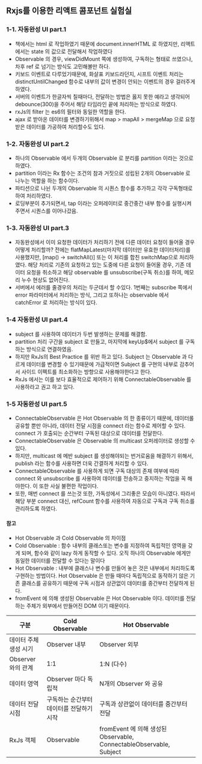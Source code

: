## Rxjs를 이용한 리액트 콤포넌트 실험실

### 1-1. 자동완성 UI part.1
- 책에서는 html 로 작업하였기 때문에 document.innerHTML 로 하였지만, 리액트에서는 state 의 값으로 전달해서 작업하였다
- Observable 의 경우, viewDidMount 쪽에 생성하여, 구독하는 형태로 쓰였으나, 차후 ref 로 넘기는 방식도 고민해볼만 하다.
- 키보드 이벤트로 다루었기때문에, 화살표 키보드라던지, 시프트 이벤트 처리는 distinctUntilChanged 함수로 내부의 값이 변경이 안되는 이벤트의 경우 걸러주게 하였다.
- 서버의 이벤트가 한글자씩 칠때마다, 전달하는 방법은 옳지 못한 예라고 생각되어 debounce(300)을 주어서 해당 타임라인 끝에 처리하는 방식으로 하였다.
- rxJs의 filter 는 es6의 필터와 동일한 역할을 한다.
- ajax 로 받아온 데이터를 변경하기위해서 map > mapAll > mergeMap 으로 요청받은 데이터를 가공하여 처리할수도 있다.


### 1-2. 자동완성 UI part.2
- 하나의 Observable 에서 두개의 Observable 로 분리를 partition 이라는 것으로 하였다.
- partition 이라는 Rx 함수는 조건의 참과 거짓으로 성립된 2개의 Observable 로 나누는 역할을 하는 함수이다.
- 파티션으로 나뉜 두개의 Observable 의 시퀀스 함수를 추가하고 각각 구독형태로 하여 처리하였다.
- 로딩부분이 추가되면서, tap 이라는 오퍼레이터로 중간중간 내부 함수를 실행시켜주면서 시퀀스를 이어나갔음.

### 1-3. 자동완성 UI part.3
- 자동완성에서 이미 요청한 데이터가 처리하기 전에 다른 데이터 요청이 들어올 경우 어떻게 처리할까? 전에는 flatMapLatest(마지막 데이터만 유효한 데이터처리)를 사용했지만, [map() -> switchAll()] 또는 이 처리를 합친 switchMap으로 처리하였다.
해당 처리로 기존의 요청하고 있는 도중에 다른 요청이 들어올 경우, 기존 데이터 요청을 취소하고 해당 observable 를 unsubscribe(구독 취소)를 하여, 메모리 누수 현상도 없어진다.
- 서버에서 에러를 줄경우의 처리는 두군데서 할 수있다. 1번째는 subscribe 쪽에서 error 파라미터에서 처리하는 방식, 그리고 또하나는 observable 에서 catchError 로 처리하는 방식이 있다.

### 1-4 자동완성 UI part.4
- subject 를 사용하여 데이터가 두번 발생하는 문제를 해결함.
- partition 처리 구간을 subject 로 만들고, 마지막에 keyUp$에서 subject 를 구독하는 방식으로 연결하였음.
- 하지만 RxJs의 Best Practice 를 위반 하고 있다. Subject 는 Observable 과 다르게 데이터를 변경할 수 있기때문에 가급적이면 Subject 를 구현의
내부로 감추어서 사이드 이펙트를 최소화하는 방향으로 사용해야한다고 한다.
- RxJs 에서는 이를 보다 효율적으로 제어하기 위해 ConnectableObservable 를 사용하라고 권고 하고 있다. 

### 1-5 자동완성 UI part.5
- ConnectableObservable 은 Hot Observable 의 한 종류이기 때문에, 데이터롤 공유할 뿐만 아니라, 데이터 전달 시점을 connect 라는 함수로 제어할 수 있다. connect 가
호출되는 순간부터 구독된 대상으로 데이터를 전달한다.
- ConnectableObservable 은 Observable 의 multicast 오퍼레이터로 생성할 수 있다.
- 하지만, multicast 에 메반 subject 를 생성해야되는 번거로움을 해결하기 위해서, publish 라는 함수를 사용하면 더욱 간결하게 처리할 수 있다.
- ConnectableObservable 를 사용하게 되면 구독 대상의 존재 여부에 따라 connect 와 unsubscribe 를 사용하여 데이터를 전송하고 중지하는 작업을 꼭 해야한다. 이 또한 사실 불편한 작업이다.
- 또한, 매번 connect 를 쓰는것 또한, 가독성에서 그리좋은 모습이 아니였다. 따라서 해당 부분 connect 대신, refCount 함수를 사용하여 자동으로 구독과 구독 취소를 관리하도록 하였다. 


#### 참고
- Hot Observable 과 Cold Observable 의 차이점
- Cold Observable : 함수 내부의 클래스또는 변수를 지정하여 독립적인 영역을 갖게 되며, 함수와 같이 lazy 하게
동작할 수 있다. 오직 하나의 Observable 에게만 동일한 데이터를 전달할 수 있다는 말이다
- Hot Observable : 내부에 클래스나 변수를 만들어 놓은 것은 내부에서 처리하도록 구현하는 방법이다. Hot Observable 은
만들 때마다 독립적으로 동작하기 않은 기존 클래스를 공유하기 때문에 구독 시점과 상관없이 데이터를 중간부터 전달하게 된다.
- fromEvent 에 의해 생성된 Observable 은 Hot Observable 이다. 데이터를 전달하는 주체가 외부에서 만들어진 DOM 이기 때문이다.

|구분               | Cold Observable  | Hot Observable |
|----------------- | ------------- | -------------            |
| 데이터 주체 생성 시기 | Observer 내부 | Observer 외부              |
| Observer 와의 관계 | 1:1          | 1:N (다수)                  |
| 데이터 영역         | Observer 마다 독립적              | N개의 Observer 와 공유 |
| 데이터 전달 시점     | 구독하는 순간부터 데이터를 전달하기 시작    | 구독과 상관없이 데이터를 중간부터 전달 |
| RxJs 객체         | Observable |  fromEvent 에 의해 생성된 Observable, ConnectableObservable, Subject | 